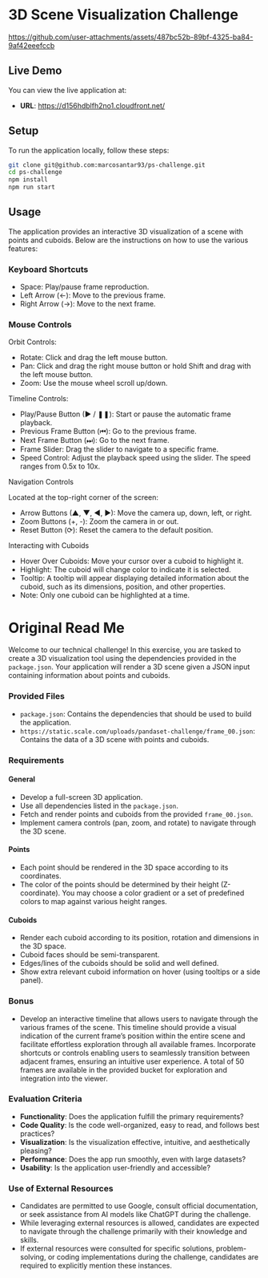 # 3D Scene Visualization Challenge 


https://github.com/user-attachments/assets/487bc52b-89bf-4325-ba84-9af42eeefccb


## Live Demo

You can view the live application at:

- **URL**: https://d156hdblfh2no1.cloudfront.net/


## Setup

To run the application locally, follow these steps:


```bash
git clone git@github.com:marcosantar93/ps-challenge.git
cd ps-challenge
npm install
npm run start
```

## Usage

The application provides an interactive 3D visualization of a scene with points and cuboids. Below are the instructions on how to use the various features:

### Keyboard Shortcuts

- Space: Play/pause frame reproduction.
- Left Arrow (←): Move to the previous frame.
- Right Arrow (→): Move to the next frame.

### Mouse Controls

Orbit Controls:
- Rotate: Click and drag the left mouse button.
- Pan: Click and drag the right mouse button or hold Shift and drag with the left mouse button.
- Zoom: Use the mouse wheel scroll up/down.

Timeline Controls:
- Play/Pause Button (► / ❚❚): Start or pause the automatic frame playback.
- Previous Frame Button (⏮): Go to the previous frame.
- Next Frame Button (⏭): Go to the next frame.
- Frame Slider: Drag the slider to navigate to a specific frame.
- Speed Control: Adjust the playback speed using the slider. The speed ranges from 0.5x to 10x.

Navigation Controls

Located at the top-right corner of the screen:
- Arrow Buttons (▲, ▼, ◀, ▶): Move the camera up, down, left, or right.
- Zoom Buttons (+, -): Zoom the camera in or out.
- Reset Button (⟳): Reset the camera to the default position.

Interacting with Cuboids
- Hover Over Cuboids: Move your cursor over a cuboid to highlight it.
- Highlight: The cuboid will change color to indicate it is selected.
- Tooltip: A tooltip will appear displaying detailed information about the cuboid, such as its dimensions, position, and other properties.
- Note: Only one cuboid can be highlighted at a time.

# Original Read Me

Welcome to our technical challenge! In this exercise, you are tasked to create a 3D visualization tool using the dependencies provided in the `package.json`. Your application will render a 3D scene given a JSON input containing information about points and cuboids.

### Provided Files

- `package.json`: Contains the dependencies that should be used to build the application.
- `https://static.scale.com/uploads/pandaset-challenge/frame_00.json`: Contains the data of a 3D scene with points and cuboids.

### Requirements

#### General

- Develop a full-screen 3D application.
- Use all dependencies listed in the `package.json`.
- Fetch and render points and cuboids from the provided `frame_00.json`.
- Implement camera controls (pan, zoom, and rotate) to navigate through the 3D scene.

#### Points

- Each point should be rendered in the 3D space according to its coordinates.
- The color of the points should be determined by their height (Z-coordinate). You may choose a color gradient or a set of predefined colors to map against various height ranges.

#### Cuboids

- Render each cuboid according to its position, rotation and dimensions in the 3D space.
- Cuboid faces should be semi-transparent.
- Edges/lines of the cuboids should be solid and well defined.
- Show extra relevant cuboid information on hover (using tooltips or a side panel).

### Bonus

- Develop an interactive timeline that allows users to navigate through the various frames of the scene. This timeline should provide a visual indication of the current frame’s position within the entire scene and facilitate effortless exploration through all available frames. Incorporate shortcuts or controls enabling users to seamlessly transition between adjacent frames, ensuring an intuitive user experience. A total of 50 frames are available in the provided bucket for exploration and integration into the viewer.

### Evaluation Criteria

- **Functionality**: Does the application fulfill the primary requirements?
- **Code Quality**: Is the code well-organized, easy to read, and follows best practices?
- **Visualization**: Is the visualization effective, intuitive, and aesthetically pleasing?
- **Performance**: Does the app run smoothly, even with large datasets?
- **Usability**: Is the application user-friendly and accessible?

### Use of External Resources

- Candidates are permitted to use Google, consult official documentation, or seek assistance from AI models like ChatGPT during the challenge.
- While leveraging external resources is allowed, candidates are expected to navigate through the challenge primarily with their knowledge and skills.
- If external resources were consulted for specific solutions, problem-solving, or coding implementations during the challenge, candidates are required to explicitly mention these instances.
